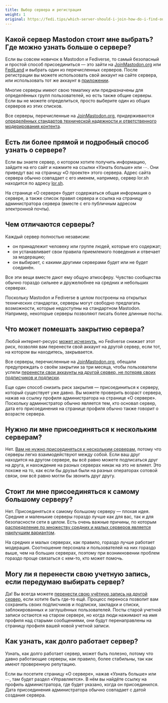 ```yaml
---
title: Выбор сервера и регистрация
weight: 1
original: https://fedi.tips/which-server-should-i-join-how-do-i-find-out-more-about-a-server
---
```


## Какой сервер Mastodon стоит мне выбрать? Где можно узнать больше о сервере?

Если вы совсем новичок в Mastodon и Fediverse, то самый безопасный и простой
способ присоединиться — это зайти на [JoinMastodon.org] или [FediLand] и
выбрать один из перечисленных серверов. После регистрации вы можете использовать
свой аккаунт на сайте сервера, или использовать тот же аккаунт в [приложении].

[JoinMastodon.org]: https://joinmastodon.org/ru
[FediLand]: https://fediland.github.io
[приложении]: /quick-start/choose-an-app

Многие серверы имеют свою тематику или предназначены для определённых групп
пользователей, но есть также общие серверы. Если вы не можете определиться,
просто выберите один из общих серверов из этих списков.

Все серверы, перечисленные на [JoinMastodon.org], придерживаются [определённых
стандартов технической надежности и ответственного модерирования
контента](https://joinmastodon.org/ru/covenant).

## Есть ли более прямой и подробный способ узнать о сервере?

Если вы знаете сервер, о котором хотите получить информацию, зайдите на его сайт
и нажмите на ссылки «Узнать больше» или ⋯. Они приведут вас на страницу
«О проекте» этого сервера. Адрес сайта сервера обычно совпадает с его именем,
например, сервер lor.sh находится по адресу [lor.sh](https://lor.sh).

На странице «О сервере» будет содержаться общая информация о сервере, а также
список правил сервера и ссылка на страницу администратора сервера (вместе с его
публичным адресом электронной почты).

## Чем отличаются серверы?

Каждый сервер полностью независим:
- он принадлежит человеку или группе людей, которые его содержат;
- он устанавливает свои правила приемлемого поведения и отвечает за модерацию;
- он выбирает, с какими другими серверами будет или не будет соединён.

Все эти вещи вместе дают ему общую атмосферу. Чувство сообщества обычно гораздо
сильнее и дружелюбнее на средних и небольших серверах.

Поскольку Mastodon и Fediverse в целом построены на открытых технических
стандартах, серверы могут свободно предлагать возможности, которые недоступны на
стандартном Mastodon. Например, некоторые серверы позволяют писать более длинные
посты.

## Что может помешать закрытию сервера?

Любой интернет-ресурс [может исчезнуть](https://ru.wikipedia.org/wiki/Vine), но
Fediverse снижает этот риск, позволяя вам перенести свой аккаунт на другой
сервер, если тот, на котором вы находитесь, закрывается.

Все серверы, перечисленные на [JoinMastodon.org], обещали предупреждать о своём
закрытии за три месяца, чтобы пользователи успели [перенести свои аккаунты на
другой сервер, не потеряв своих подписчиков и подписки][перенести аккаунт].

[перенести аккаунт]: /quick-start/transfer-account

Еще один способ снизить риск закрытия — присоединиться к серверу, который
существует уже давно. Вы можете проверить возраст сервера, нажав на ссылку
профиля администратора на странице «О сервере». Поскольку администратор обычно
является тем, кто основал сервер, дата его присоединения на странице профиля
обычно также говорит о возрасте сервера.

## Нужно ли мне присоединяться к нескольким серверам?

Нет. [Вам не нужно присоединяться к нескольким серверам]()<!-- todo: добавить ссылку -->, потому что серверы легко
взаимодействуют между собой. Если ваш друг находится на другом сервере, вы всё
равно можете подписаться друг на друга, и нахождение на разных серверах никак на
это не влияет. Это похоже на то, как если бы друзья были на разных операторах
сотовой связи, они всё равно могли бы звонить друг другу.

## Стоит ли мне присоединяться к самому большому серверу?

Нет. Присоединяться к самому большому серверу — плохая идея. Средние и маленькие
серверы гораздо лучше как для вас, так и для безопасности сети в целом. Есть
очень важные причины, по которым [распределение по множеству средних и малых
серверов является наилучшим вариантом](/introduction/why-separate-servers).

На средних и малых серверах, как правило, гораздо лучше работает модерация.
Соотношение персонала и пользователей на них гораздо выше, чем на больших
серверах, поэтому при возникновении проблем гораздо проще связаться с кем-то,
кто может помочь.

## Могу ли я перенести свою учетную запись, если передумаю выбирать сервер?

Да! Вы всегда можете [перенести свою учётную запись на другой сервер][перенести аккаунт],
если хотите быть где-то ещё. Процесс переноса позволит вам сохранить своих
подписчиков и подписки, закладки и списки, заблокированных и заглушённых
пользователей. Посты старой учетной записи остаются на старом сервере,
но когда люди нажимают на имя профиля над старыми сообщениями, они будут
перенаправлены на страницу профиля вашей новой учетной записи.

## Как узнать, как долго работает сервер?

Узнать, как долго работает сервер, может быть полезно, потому что давно
работающие серверы, как правило, более стабильны, так как имеют проверенную
репутацию.

Если вы посетите страницу «О сервере», нажав «Узнать больше» или ⋯, там будет
раздел «Управляется». В нём вы найдёте ссылку на профиль администратора, где
будет указано, когда он присоединился. Дата присоединения администратора обычно
совпадает с датой создания сервера.

